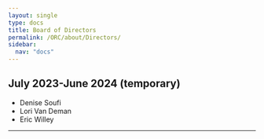 ```yaml
---
layout: single
type: docs
title: Board of Directors
permalink: /ORC/about/Directors/
sidebar:
  nav: "docs"
---
```


## July 2023-June 2024 (temporary)

* Denise Soufi
* Lori Van Deman
* Eric Willey

---
